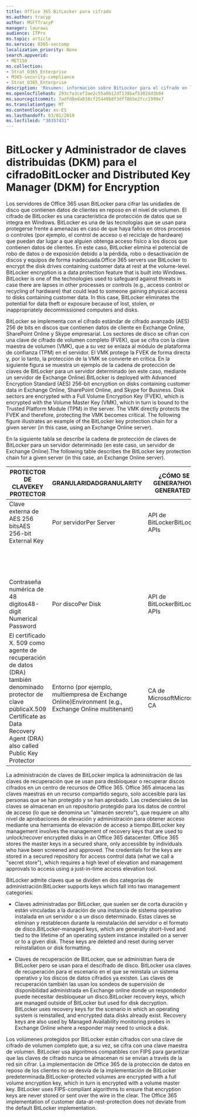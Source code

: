```yaml
---
title: Office 365 BitLocker para cifrado
ms.author: tracyp
author: MSFTTracyP
manager: laurawi
audience: ITPro
ms.topic: article
ms.service: O365-seccomp
localization_priority: None
search.appverid:
- MET150
ms.collection:
- Strat_O365_Enterprise
- M365-security-compliance
- Strat_O365_Enterprise
description: 'Resumen: información sobre BitLocker para el cifrado en la nube.'
ms.openlocfilehash: 293c7a3cef3ae2c55a0b12df139baf5302dd3b04
ms.sourcegitcommit: 7adfd8eda038cf25449bdf3df78b5e2fcc1999e7
ms.translationtype: MT
ms.contentlocale: es-ES
ms.lasthandoff: 03/01/2019
ms.locfileid: "30357431"
---
```

# <a name="bitlocker-and-distributed-key-manager-dkm-for-encryption"></a><span data-ttu-id="a7077-103">BitLocker y Administrador de claves distribuidas (DKM) para el cifrado</span><span class="sxs-lookup"><span data-stu-id="a7077-103">BitLocker and Distributed Key Manager (DKM) for Encryption</span></span>

<span data-ttu-id="a7077-p101">Los servidores de Office 365 usan BitLocker para cifrar las unidades de disco que contienen datos de clientes en reposo en el nivel de volumen. El cifrado de BitLocker es una característica de protección de datos que se integra en Windows. BitLocker es una de las tecnologías que se usan para protegerse frente a amenazas en caso de que haya fallos en otros procesos o controles (por ejemplo, el control de acceso o el reciclaje de hardware) que puedan dar lugar a que alguien obtenga acceso físico a los discos que contienen datos de clientes. En este caso, BitLocker elimina el potencial de robo de datos o de exposición debido a la pérdida, robo o desactivación de discos y equipos de forma inadecuada.</span><span class="sxs-lookup"><span data-stu-id="a7077-p101">Office 365 servers use BitLocker to encrypt the disk drives containing customer data at rest at the volume-level. BitLocker encryption is a data protection feature that is built into Windows. BitLocker is one of the technologies used to safeguard against threats in case there are lapses in other processes or controls (e.g., access control or recycling of hardware) that could lead to someone gaining physical access to disks containing customer data. In this case, BitLocker eliminates the potential for data theft or exposure because of lost, stolen, or inappropriately decommissioned computers and disks.</span></span>

<span data-ttu-id="a7077-p102">BitLocker se implementa con el cifrado estándar de cifrado avanzado (AES) 256 de bits en discos que contienen datos de cliente en Exchange Online, SharePoint Online y Skype empresarial. Los sectores de disco se cifran con una clave de cifrado de volumen completo (FVEK), que se cifra con la clave maestra de volumen (VMK), que a su vez se enlaza al módulo de plataforma de confianza (TPM) en el servidor. El VMK protege la FVEK de forma directa y, por lo tanto, la protección de la VMK se convierte en crítica. En la siguiente figura se muestra un ejemplo de la cadena de protección de claves de BitLocker para un servidor determinado (en este caso, mediante un servidor de Exchange Online).</span><span class="sxs-lookup"><span data-stu-id="a7077-p102">BitLocker is deployed with Advanced Encryption Standard (AES) 256-bit encryption on disks containing customer data in Exchange Online, SharePoint Online, and Skype for Business. Disk sectors are encrypted with a Full Volume Encryption Key (FVEK), which is encrypted with the Volume Master Key (VMK), which in turn is bound to the Trusted Platform Module (TPM) in the server. The VMK directly protects the FVEK and therefore, protecting the VMK becomes critical. The following figure illustrates an example of the BitLocker key protection chain for a given server (in this case, using an Exchange Online server).</span></span>

<span data-ttu-id="a7077-112">En la siguiente tabla se describe la cadena de protección de claves de BitLocker para un servidor determinado (en este caso, un servidor de Exchange Online).</span><span class="sxs-lookup"><span data-stu-id="a7077-112">The following table describes the BitLocker key protection chain for a given server (in this case, an Exchange Online server).</span></span>

| <span data-ttu-id="a7077-113">PROTECTOR DE CLAVE</span><span class="sxs-lookup"><span data-stu-id="a7077-113">KEY PROTECTOR</span></span> | <span data-ttu-id="a7077-114">GRANULARIDAD</span><span class="sxs-lookup"><span data-stu-id="a7077-114">GRANULARITY</span></span> | <span data-ttu-id="a7077-115">¿CÓMO SE GENERA?</span><span class="sxs-lookup"><span data-stu-id="a7077-115">HOW GENERATED?</span></span> | <span data-ttu-id="a7077-116">¿DÓNDE SE ALMACENA?</span><span class="sxs-lookup"><span data-stu-id="a7077-116">WHERE IS IT STORED?</span></span> | <span data-ttu-id="a7077-117">PROTEGE</span><span class="sxs-lookup"><span data-stu-id="a7077-117">PROTECTION</span></span> |
|--------------------------------------------------------------------------------|-------------------------------------------------|----------------|-------------------------|--------------------------------------------------------------------------------------------------|
| <span data-ttu-id="a7077-118">Clave externa de AES 256 bits</span><span class="sxs-lookup"><span data-stu-id="a7077-118">AES 256-bit External Key</span></span> | <span data-ttu-id="a7077-119">Por servidor</span><span class="sxs-lookup"><span data-stu-id="a7077-119">Per Server</span></span> | <span data-ttu-id="a7077-120">API de BitLocker</span><span class="sxs-lookup"><span data-stu-id="a7077-120">BitLocker APIs</span></span> | <span data-ttu-id="a7077-121">TPM o secreto seguro</span><span class="sxs-lookup"><span data-stu-id="a7077-121">TPM or Secret Safe</span></span> | <span data-ttu-id="a7077-122">Liquidación/control de acceso</span><span class="sxs-lookup"><span data-stu-id="a7077-122">Lockbox / Access Control</span></span> |
|  |  |  | <span data-ttu-id="a7077-123">Registro del servidor de buzones</span><span class="sxs-lookup"><span data-stu-id="a7077-123">Mailbox Server Registry</span></span> | <span data-ttu-id="a7077-124">TPM cifrado</span><span class="sxs-lookup"><span data-stu-id="a7077-124">TPM encrypted</span></span> |
| <span data-ttu-id="a7077-125">Contraseña numérica de 48 dígitos</span><span class="sxs-lookup"><span data-stu-id="a7077-125">48-digit Numerical Password</span></span> | <span data-ttu-id="a7077-126">Por disco</span><span class="sxs-lookup"><span data-stu-id="a7077-126">Per Disk</span></span> | <span data-ttu-id="a7077-127">API de BitLocker</span><span class="sxs-lookup"><span data-stu-id="a7077-127">BitLocker APIs</span></span> | <span data-ttu-id="a7077-128">Active Directory</span><span class="sxs-lookup"><span data-stu-id="a7077-128">Active Directory</span></span> | <span data-ttu-id="a7077-129">Liquidación/control de acceso</span><span class="sxs-lookup"><span data-stu-id="a7077-129">Lockbox / Access Control</span></span> |
| <span data-ttu-id="a7077-130">El certificado X. 509 como agente de recuperación de datos (DRA) también denominado protector de clave pública</span><span class="sxs-lookup"><span data-stu-id="a7077-130">X.509 Certificate as Data Recovery Agent (DRA) also called Public Key Protector</span></span> | <span data-ttu-id="a7077-131">Entorno (por ejemplo, multiempresa de Exchange Online)</span><span class="sxs-lookup"><span data-stu-id="a7077-131">Environment (e.g., Exchange Online multitenant)</span></span> | <span data-ttu-id="a7077-132">CA de Microsoft</span><span class="sxs-lookup"><span data-stu-id="a7077-132">Microsoft CA</span></span> | <span data-ttu-id="a7077-133">Sistema de compilación</span><span class="sxs-lookup"><span data-stu-id="a7077-133">Build System</span></span> | <span data-ttu-id="a7077-p103">Ningún usuario tiene la contraseña completa a la clave privada. La contraseña está en protección física.</span><span class="sxs-lookup"><span data-stu-id="a7077-p103">No one user has the full password to the private key. The password is under physical protection.</span></span> |


<span data-ttu-id="a7077-p104">La administración de claves de BitLocker implica la administración de las claves de recuperación que se usan para desbloquear o recuperar discos cifrados en un centro de recursos de Office 365. Office 365 almacena las claves maestras en un recurso compartido seguro, solo accesible para las personas que se han protegido y se han aprobado. Las credenciales de las claves se almacenan en un repositorio protegido para los datos de control de acceso (lo que se denomina un "almacén secreto"), que requiere un alto nivel de aprobaciones de elevación y administración para obtener acceso mediante una herramienta de elevación de acceso a tiempo.</span><span class="sxs-lookup"><span data-stu-id="a7077-p104">BitLocker key management involves the management of recovery keys that are used to unlock/recover encrypted disks in an Office 365 datacenter. Office 365 stores the master keys in a secured share, only accessible by individuals who have been screened and approved. The credentials for the keys are stored in a secured repository for access control data (what we call a "secret store"), which requires a high level of elevation and management approvals to access using a just-in-time access elevation tool.</span></span>

<span data-ttu-id="a7077-139">BitLocker admite claves que se dividen en dos categorías de administración:</span><span class="sxs-lookup"><span data-stu-id="a7077-139">BitLocker supports keys which fall into two management categories:</span></span>

- <span data-ttu-id="a7077-p105">Claves administradas por BitLocker, que suelen ser de corta duración y están vinculadas a la duración de una instancia de sistema operativo instalada en un servidor o a un disco determinado. Estas claves se eliminan y restablecen durante la reinstalación del servidor o el formato de disco.</span><span class="sxs-lookup"><span data-stu-id="a7077-p105">BitLocker-managed keys, which are generally short-lived and tied to the lifetime of an operating system instance installed on a server or to a given disk. These keys are deleted and reset during server reinstallation or disk formatting.</span></span>

- <span data-ttu-id="a7077-p106">Claves de recuperación de BitLocker, que se administran fuera de BitLocker pero se usan para el descifrado de disco. BitLocker usa claves de recuperación para el escenario en el que se reinstala un sistema operativo y los discos de datos cifrados ya existen. Las claves de recuperación también las usan los sondeos de supervisión de disponibilidad administrada en Exchange online donde un respondedor puede necesitar desbloquear un disco.</span><span class="sxs-lookup"><span data-stu-id="a7077-p106">BitLocker recovery keys, which are managed outside of BitLocker but used for disk decryption. BitLocker uses recovery keys for the scenario in which an operating system is reinstalled, and encrypted data disks already exist. Recovery keys are also used by Managed Availability monitoring probes in Exchange Online where a responder may need to unlock a disk.</span></span>

<span data-ttu-id="a7077-p107">Los volúmenes protegidos por BitLocker están cifrados con una clave de cifrado de volumen completo que, a su vez, se cifra con una clave maestra de volumen. BitLocker usa algoritmos compatibles con FIPS para garantizar que las claves de cifrado nunca se almacenan ni se envían a través de la red sin cifrar. La implementación de Office 365 de la protección de datos en reposo de los clientes no se desvía de la implementación de BitLocker predeterminada.</span><span class="sxs-lookup"><span data-stu-id="a7077-p107">BitLocker-protected volumes are encrypted with a full volume encryption key, which in turn is encrypted with a volume master key. BitLocker uses FIPS-compliant algorithms to ensure that encryption keys are never stored or sent over the wire in the clear. The Office 365 implementation of customer data-at-rest-protection does not deviate from the default BitLocker implementation.</span></span>